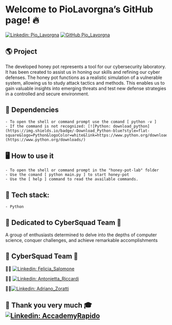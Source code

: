 # Welcome to PioLavorgna’s GitHub page! 🔥

[![Linkedin: Pio_Lavorgna](https://img.shields.io/badge/-Pio_Lavorgna-blue?style=flat-square&logo=Linkedin&logoColor=white&link=https://www.linkedin.com/in/piolavorgna/)](https://www.linkedin.com/in/piolavorgna/)
[![GitHub Pio_Lavorgna](https://img.shields.io/github/followers/PioLavorgna?label=follow&style=social)](https://github.com/PioLavorgna)

## 🌎 Project

The developed honey pot represents a tool for our cybersecurity laboratory. It has been created to assist us in honing our skills and refining our cyber defenses. The honey pot functions as a realistic simulation of a vulnerable system, allowing us to study attack tactics and methods. This enables us to gain valuable insights into emerging threats and test new defense strategies in a controlled and secure environment.

## 🧩 Dependencies

	- To open the shell or command prompt use the comand [ python -v ]
	- If the command is not recognized: [![Python: download_python](https://img.shields.io/badge/-Download_Python-blue?style=flat-square&logo=Python&logoColor=white&link=https://www.python.org/downloads/)](https://www.python.org/downloads/)

## 🖥️ How to use it
	
	- To open the shell or command prompt in the "honey-pot-lab" folder
	- Use the comand [ python main.py ] to start honey-pot
	- Use the [ help ] command to read the available commands.

## 🔧 Tech stack:
	
	- Python

## 💚 Dedicated to CyberSquad Team 👾

A group of enthusiasts determined to delve into the depths of computer science, conquer challenges, and achieve remarkable accomplishments

## 👾 CyberSquad Team 👾
	
👩‍💻 [![Linkedin: Felicia_Salomone](https://img.shields.io/badge/-Felicia_Salomone-blue?style=flat-square&logo=Linkedin&logoColor=white&link=https://www.linkedin.com/in/felicia-salomone-b50710228/)](https://www.linkedin.com/in/felicia-salomone-b50710228/)

👩‍💻 [![Linkedin: Antonietta_Riccardi](https://img.shields.io/badge/-Antonietta_Riccardi-blue?style=flat-square&logo=Linkedin&logoColor=white&link=https://www.linkedin.com/in/antonietta-riccardi-115167211/)](https://www.linkedin.com/in/antonietta-riccardi-115167211/)

👨‍💻[![Linkedin: Adriano_Zoratti](https://img.shields.io/badge/-Adriano_Zoratti-blue?style=flat-square&logo=Linkedin&logoColor=white&link=https://www.linkedin.com/in/adriano-zoratti-a37a90140/)](https://www.linkedin.com/in/adriano-zoratti-a37a90140/)

## 🎉 Thank you very much 🎓[![Linkedin: AccademyRapido](https://img.shields.io/badge/-Accademy_Rapido-blue?style=flat-square&logo=Linkedin&logoColor=white&link=https://www.linkedin.com/company/academyrapido/)](https://www.linkedin.com/company/academyrapido/)
